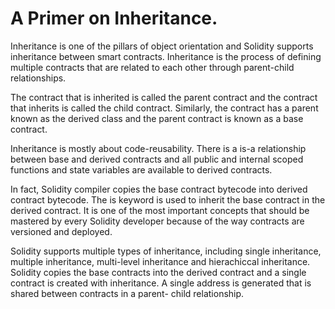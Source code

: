 # A Primer on Inheritance.

Inheritance is one of the pillars of object orientation and Solidity supports inheritance between smart contracts. Inheritance is the process of defining multiple contracts that are related to each other through parent-child relationships.

The contract that is inherited is called the parent contract and the contract that inherits is called the child contract.
Similarly, the contract has a parent known as the derived class and the parent contract is known as a base contract.

Inheritance is mostly about code-reusability. There is a is-a relationship between base and derived contracts and all public and internal scoped
functions and state variables are available to derived contracts.

In fact, Solidity compiler copies the base contract bytecode into derived contract bytecode. The is keyword is used to inherit the base contract in the derived contract. It is one of the most important concepts that should be mastered by every Solidity developer because of the way contracts are versioned and deployed.

Solidity supports multiple types of inheritance, including single inheritance, multiple inheritance, multi-level inheritance and hierachiccal inheritance. Solidity copies the base contracts into the derived contract and a single contract is created with inheritance. A single address is generated that is shared between contracts in a parent- child relationship.

